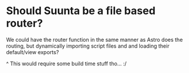 # Should Suunta be a file based router?

We could have the router function in the same manner as Astro does the routing, 
but dynamically importing script files and and loading their default/view exports?

^ This would require some build time stuff tho... :/


